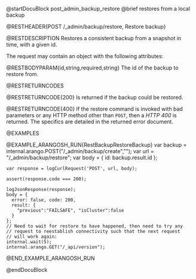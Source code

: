 @startDocuBlock post_admin_backup_restore
@brief restores from a local backup

@RESTHEADER{POST /_admin/backup/restore, Restore backup}

@RESTDESCRIPTION
Restores a consistent backup from a
snapshot in time, with a given id.

The request may contain an object with the following attributes:

@RESTBODYPARAM{id,string,required,string}
The id of the backup to restore from.

@RESTRETURNCODES

@RESTRETURNCODE{200}
Is returned if the backup could be restored.

@RESTRETURNCODE{400}
If the restore command is invoked with bad parameters or any HTTP
method other than `POST`, then a *HTTP 400* is returned. The specifics
are detailed in the returned error document.

@EXAMPLES

@EXAMPLE_ARANGOSH_RUN{RestBackupRestoreBackup}
    var backup = internal.arango.POST("/_admin/backup/create","");
    var url = "/_admin/backup/restore";
    var body = {
      id: backup.result.id
    };

    var response = logCurlRequest('POST', url, body);

    assert(response.code === 200);

    logJsonResponse(response);
    body = {
      error: false, code: 200, 
      result: {
        "previous":"FAILSAFE", "isCluster":false
      }
    };
    // Need to wait for restore to have happened, then need to try any
    // request to reestablish connectivity such that the next request
    // will work again:
    internal.wait(5);
    internal.arango.GET("/_api/version");
@END_EXAMPLE_ARANGOSH_RUN

@endDocuBlock
